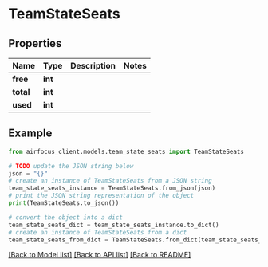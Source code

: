# TeamStateSeats


## Properties

Name | Type | Description | Notes
------------ | ------------- | ------------- | -------------
**free** | **int** |  | 
**total** | **int** |  | 
**used** | **int** |  | 

## Example

```python
from airfocus_client.models.team_state_seats import TeamStateSeats

# TODO update the JSON string below
json = "{}"
# create an instance of TeamStateSeats from a JSON string
team_state_seats_instance = TeamStateSeats.from_json(json)
# print the JSON string representation of the object
print(TeamStateSeats.to_json())

# convert the object into a dict
team_state_seats_dict = team_state_seats_instance.to_dict()
# create an instance of TeamStateSeats from a dict
team_state_seats_from_dict = TeamStateSeats.from_dict(team_state_seats_dict)
```
[[Back to Model list]](../README.md#documentation-for-models) [[Back to API list]](../README.md#documentation-for-api-endpoints) [[Back to README]](../README.md)


